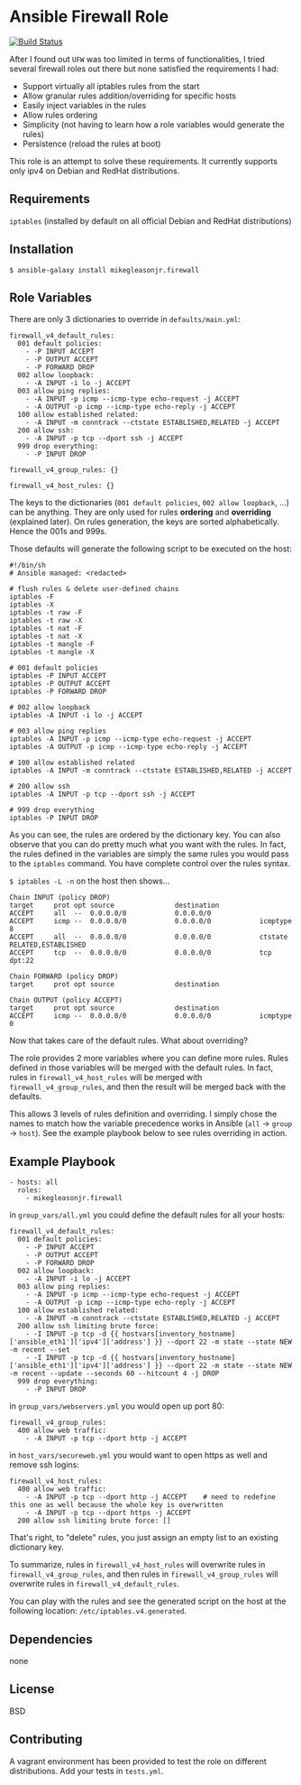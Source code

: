 Ansible Firewall Role
=========

[![Build Status](https://travis-ci.org/mikegleasonjr/ansible-role-firewall.svg?branch=master)](https://travis-ci.org/mikegleasonjr/ansible-role-firewall)

After I found out `UFW` was too limited in terms of functionalities, I tried several firewall roles out there but none satisfied the requirements I had:

- Support virtually all iptables rules from the start
- Allow granular rules addition/overriding for specific hosts
- Easily inject variables in the rules
- Allow rules ordering
- Simplicity (not having to learn how a role variables would generate the rules)
- Persistence (reload the rules at boot)

This role is an attempt to solve these requirements. It currently supports only ipv4 on Debian and RedHat distributions.

Requirements
------------

`iptables` (installed by default on all official Debian and RedHat distributions)

Installation
------------

`$ ansible-galaxy install mikegleasonjr.firewall`

Role Variables
--------------

There are only 3 dictionaries to override in `defaults/main.yml`:

```
firewall_v4_default_rules:
  001 default policies:
    - -P INPUT ACCEPT
    - -P OUTPUT ACCEPT
    - -P FORWARD DROP
  002 allow loopback:
    - -A INPUT -i lo -j ACCEPT
  003 allow ping replies:
    - -A INPUT -p icmp --icmp-type echo-request -j ACCEPT
    - -A OUTPUT -p icmp --icmp-type echo-reply -j ACCEPT
  100 allow established related:
    - -A INPUT -m conntrack --ctstate ESTABLISHED,RELATED -j ACCEPT
  200 allow ssh:
    - -A INPUT -p tcp --dport ssh -j ACCEPT
  999 drop everything:
    - -P INPUT DROP

firewall_v4_group_rules: {}

firewall_v4_host_rules: {}

```

The keys to the dictionaries (`001 default policies`, `002 allow loopback`, ...) can be anything. They are only used for rules **ordering** and **overriding** (explained later). On rules generation, the keys are sorted alphabetically. Hence the 001s and 999s.

Those defaults will generate the following script to be executed on the host:

```
#!/bin/sh
# Ansible managed: <redacted>

# flush rules & delete user-defined chains
iptables -F
iptables -X
iptables -t raw -F
iptables -t raw -X
iptables -t nat -F
iptables -t nat -X
iptables -t mangle -F
iptables -t mangle -X

# 001 default policies
iptables -P INPUT ACCEPT
iptables -P OUTPUT ACCEPT
iptables -P FORWARD DROP

# 002 allow loopback
iptables -A INPUT -i lo -j ACCEPT

# 003 allow ping replies
iptables -A INPUT -p icmp --icmp-type echo-request -j ACCEPT
iptables -A OUTPUT -p icmp --icmp-type echo-reply -j ACCEPT

# 100 allow established related
iptables -A INPUT -m conntrack --ctstate ESTABLISHED,RELATED -j ACCEPT

# 200 allow ssh
iptables -A INPUT -p tcp --dport ssh -j ACCEPT

# 999 drop everything
iptables -P INPUT DROP
```

As you can see, the rules are ordered by the dictionary key. You can also observe that you can do pretty much what you want with the rules. In fact, the rules defined in the variables are simply the same rules you would pass to the `iptables` command. You have complete control over the rules syntax.

`$ iptables -L -n` on the host then shows...

```
Chain INPUT (policy DROP)
target     prot opt source               destination
ACCEPT     all  --  0.0.0.0/0            0.0.0.0/0
ACCEPT     icmp --  0.0.0.0/0            0.0.0.0/0            icmptype 8
ACCEPT     all  --  0.0.0.0/0            0.0.0.0/0            ctstate RELATED,ESTABLISHED
ACCEPT     tcp  --  0.0.0.0/0            0.0.0.0/0            tcp dpt:22

Chain FORWARD (policy DROP)
target     prot opt source               destination

Chain OUTPUT (policy ACCEPT)
target     prot opt source               destination
ACCEPT     icmp --  0.0.0.0/0            0.0.0.0/0            icmptype 0
```

Now that takes care of the default rules. What about overriding?

The role provides 2 more variables where you can define more rules. Rules defined in those variables will be merged with the default rules. In fact, rules in `firewall_v4_host_rules` will be merged with `firewall_v4_group_rules`, and then the result will be merged back with the defaults.

This allows 3 levels of rules definition and overriding. I simply chose the names to match how the variable precedence works in Ansible (`all` -> `group` -> `host`). See the example playbook below to see rules overriding in action.

Example Playbook
----------------

```
- hosts: all
  roles:
    - mikegleasonjr.firewall
```

in `group_vars/all.yml` you could define the default rules for all your hosts:

```
firewall_v4_default_rules:
  001 default policies:
    - -P INPUT ACCEPT
    - -P OUTPUT ACCEPT
    - -P FORWARD DROP
  002 allow loopback:
    - -A INPUT -i lo -j ACCEPT
  003 allow ping replies:
    - -A INPUT -p icmp --icmp-type echo-request -j ACCEPT
    - -A OUTPUT -p icmp --icmp-type echo-reply -j ACCEPT
  100 allow established related:
    - -A INPUT -m conntrack --ctstate ESTABLISHED,RELATED -j ACCEPT
  200 allow ssh limiting brute force:
    - -I INPUT -p tcp -d {{ hostvars[inventory_hostname]['ansible_eth1']['ipv4']['address'] }} --dport 22 -m state --state NEW -m recent --set
    - -I INPUT -p tcp -d {{ hostvars[inventory_hostname]['ansible_eth1']['ipv4']['address'] }} --dport 22 -m state --state NEW -m recent --update --seconds 60 --hitcount 4 -j DROP
  999 drop everything:
    - -P INPUT DROP
```

in `group_vars/webservers.yml` you would open up port 80:

```
firewall_v4_group_rules:
  400 allow web traffic:
    - -A INPUT -p tcp --dport http -j ACCEPT
```

in `host_vars/secureweb.yml` you would want to open https as well and remove ssh logins:

```
firewall_v4_host_rules:
  400 allow web traffic:
    - -A INPUT -p tcp --dport http -j ACCEPT    # need to redefine this one as well because the whole key is overwritten
    - -A INPUT -p tcp --dport https -j ACCEPT
  200 allow ssh limiting brute force: []
```

That's right, to "delete" rules, you just assign an empty list to an existing dictionary key.

To summarize, rules in `firewall_v4_host_rules` will overwrite rules in `firewall_v4_group_rules`, and then rules in `firewall_v4_group_rules` will overwrite rules in `firewall_v4_default_rules`.

You can play with the rules and see the generated script on the host at the following location: `/etc/iptables.v4.generated`.

Dependencies
------------

none

License
-------

BSD

Contributing
-------

A vagrant environment has been provided to test the role on different distributions. Add your tests in `tests.yml`.
